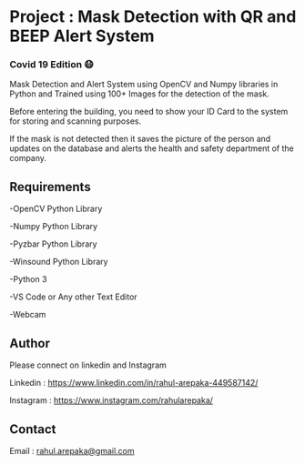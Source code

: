 

# Project : Mask Detection with QR and BEEP Alert System

### Covid 19 Edition 😷 

Mask Detection and Alert System using OpenCV and Numpy libraries in Python and Trained using 100+ Images for the detection of the mask. 

Before entering the building, you need to show your ID Card to the system for storing and scanning purposes. 

If the mask is not detected then it saves the picture of the person and updates on the database and alerts the health and safety department of the company.

## Requirements
 -OpenCV Python Library
 
 -Numpy Python Library
 
 -Pyzbar Python Library
 
 -Winsound Python Library
 
 -Python 3
 
 -VS Code or Any other Text Editor
 
 -Webcam

## Author
Please connect on linkedin and Instagram

Linkedin : https://www.linkedin.com/in/rahul-arepaka-449587142/

Instagram : https://www.instagram.com/rahularepaka/

## Contact
Email : rahul.arepaka@gmail.com
